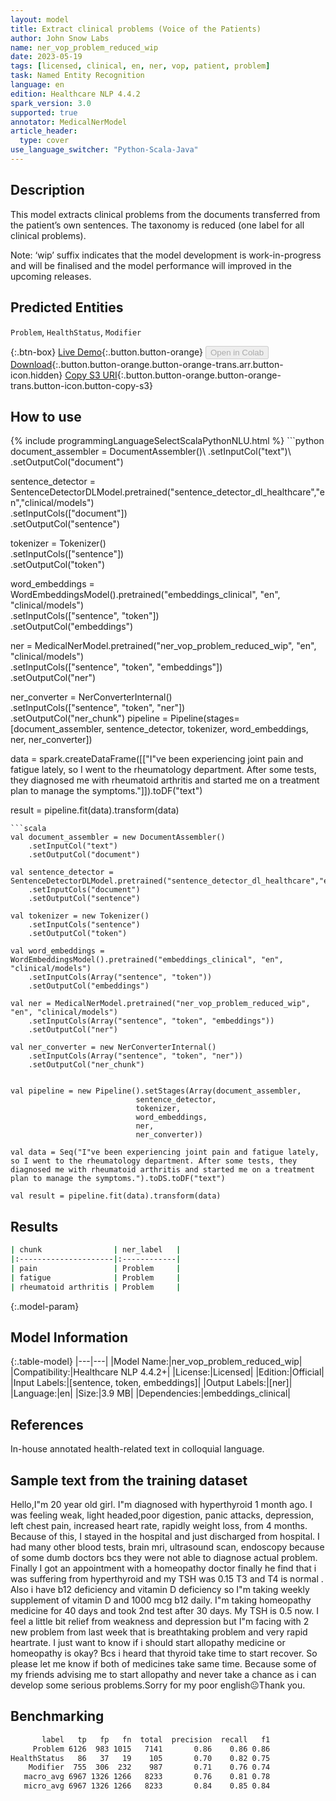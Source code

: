 ```yaml
---
layout: model
title: Extract clinical problems (Voice of the Patients)
author: John Snow Labs
name: ner_vop_problem_reduced_wip
date: 2023-05-19
tags: [licensed, clinical, en, ner, vop, patient, problem]
task: Named Entity Recognition
language: en
edition: Healthcare NLP 4.4.2
spark_version: 3.0
supported: true
annotator: MedicalNerModel
article_header:
  type: cover
use_language_switcher: "Python-Scala-Java"
---
```


## Description

This model extracts clinical problems from the documents transferred from the patient’s own sentences. The taxonomy is reduced (one label for all clinical problems).

Note: ‘wip’ suffix indicates that the model development is work-in-progress and will be finalised and the model performance will improved in the upcoming releases.

## Predicted Entities

`Problem`, `HealthStatus`, `Modifier`

{:.btn-box}
[Live Demo](https://demo.johnsnowlabs.com/healthcare/VOICE_OF_THE_PATIENTS/){:.button.button-orange}
<button class="button button-orange" disabled>Open in Colab</button>
[Download](https://s3.amazonaws.com/auxdata.johnsnowlabs.com/clinical/models/ner_vop_problem_reduced_wip_en_4.4.2_3.0_1684512630461.zip){:.button.button-orange.button-orange-trans.arr.button-icon.hidden}
[Copy S3 URI](s3://auxdata.johnsnowlabs.com/clinical/models/ner_vop_problem_reduced_wip_en_4.4.2_3.0_1684512630461.zip){:.button.button-orange.button-orange-trans.button-icon.button-copy-s3}

## How to use



<div class="tabs-box" markdown="1">
{% include programmingLanguageSelectScalaPythonNLU.html %}
```python
document_assembler = DocumentAssembler()\
    .setInputCol("text")\
    .setOutputCol("document")

sentence_detector = SentenceDetectorDLModel.pretrained("sentence_detector_dl_healthcare","en","clinical/models")\
    .setInputCols(["document"])\
    .setOutputCol("sentence")

tokenizer = Tokenizer() \
    .setInputCols(["sentence"]) \
    .setOutputCol("token")

word_embeddings = WordEmbeddingsModel().pretrained("embeddings_clinical", "en", "clinical/models")\
    .setInputCols(["sentence", "token"]) \
    .setOutputCol("embeddings")                

ner = MedicalNerModel.pretrained("ner_vop_problem_reduced_wip", "en", "clinical/models") \
    .setInputCols(["sentence", "token", "embeddings"]) \
    .setOutputCol("ner")

ner_converter = NerConverterInternal() \
    .setInputCols(["sentence", "token", "ner"]) \
    .setOutputCol("ner_chunk")
pipeline = Pipeline(stages=[document_assembler,
                            sentence_detector,
                            tokenizer,
                            word_embeddings,
                            ner,
                            ner_converter])

data = spark.createDataFrame([["I"ve been experiencing joint pain and fatigue lately, so I went to the rheumatology department. After some tests, they diagnosed me with rheumatoid arthritis and started me on a treatment plan to manage the symptoms."]]).toDF("text")

result = pipeline.fit(data).transform(data)
```
```scala
val document_assembler = new DocumentAssembler()
    .setInputCol("text")
    .setOutputCol("document")
    
val sentence_detector = SentenceDetectorDLModel.pretrained("sentence_detector_dl_healthcare","en","clinical/models")
    .setInputCols("document")
    .setOutputCol("sentence")
    
val tokenizer = new Tokenizer()
    .setInputCols("sentence")
    .setOutputCol("token")
    
val word_embeddings = WordEmbeddingsModel().pretrained("embeddings_clinical", "en", "clinical/models")
    .setInputCols(Array("sentence", "token"))
    .setOutputCol("embeddings")                
    
val ner = MedicalNerModel.pretrained("ner_vop_problem_reduced_wip", "en", "clinical/models")
    .setInputCols(Array("sentence", "token", "embeddings"))
    .setOutputCol("ner")
    
val ner_converter = new NerConverterInternal()
    .setInputCols(Array("sentence", "token", "ner"))
    .setOutputCol("ner_chunk")

        
val pipeline = new Pipeline().setStages(Array(document_assembler,
                            sentence_detector,
                            tokenizer,
                            word_embeddings,
                            ner,
                            ner_converter))    

val data = Seq("I"ve been experiencing joint pain and fatigue lately, so I went to the rheumatology department. After some tests, they diagnosed me with rheumatoid arthritis and started me on a treatment plan to manage the symptoms.").toDS.toDF("text")

val result = pipeline.fit(data).transform(data)
```
</div>

## Results

```bash
| chunk                | ner_label   |
|:---------------------|:------------|
| pain                 | Problem     |
| fatigue              | Problem     |
| rheumatoid arthritis | Problem     |

```

{:.model-param}
## Model Information

{:.table-model}
|---|---|
|Model Name:|ner_vop_problem_reduced_wip|
|Compatibility:|Healthcare NLP 4.4.2+|
|License:|Licensed|
|Edition:|Official|
|Input Labels:|[sentence, token, embeddings]|
|Output Labels:|[ner]|
|Language:|en|
|Size:|3.9 MB|
|Dependencies:|embeddings_clinical|

## References

In-house annotated health-related text in colloquial language.

## Sample text from the training dataset

Hello,I"m 20 year old girl. I"m diagnosed with hyperthyroid 1 month ago. I was feeling weak, light headed,poor digestion, panic attacks, depression, left chest pain, increased heart rate, rapidly weight loss,  from 4 months. Because of this, I stayed in the hospital and just discharged from hospital. I had many other blood tests, brain mri, ultrasound scan, endoscopy because of some dumb doctors bcs they were not able to diagnose actual problem. Finally I got an appointment with a homeopathy doctor finally he find that i was suffering from hyperthyroid and my TSH was 0.15 T3 and T4 is normal . Also i have b12 deficiency and vitamin D deficiency so I"m taking weekly supplement of vitamin D and 1000 mcg b12 daily. I"m taking homeopathy medicine for 40 days and took 2nd test after 30 days. My TSH is 0.5 now. I feel a little bit relief from weakness and depression but I"m facing with 2 new problem from last week that is breathtaking problem and very rapid heartrate. I just want to know if i should start allopathy medicine or homeopathy is okay? Bcs i heard that thyroid take time to start recover. So please let me know if both of medicines take same time. Because some of my friends advising me to start allopathy and never take a chance as i can develop some serious problems.Sorry for my poor english😐Thank you.

## Benchmarking

```bash
       label   tp   fp   fn  total  precision  recall   f1
     Problem 6126  983 1015   7141       0.86    0.86 0.86
HealthStatus   86   37   19    105       0.70    0.82 0.75
    Modifier  755  306  232    987       0.71    0.76 0.74
   macro_avg 6967 1326 1266   8233       0.76    0.81 0.78
   micro_avg 6967 1326 1266   8233       0.84    0.85 0.84
```